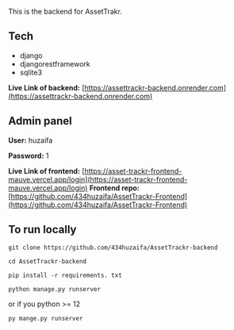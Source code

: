 This is the backend for AssetTrakr.

## Tech

- django
- djangorestframework
- sqlite3

**Live Link of backend:** [https://assettrackr-backend.onrender.com](https://assettrackr-backend.onrender.com)
## Admin panel

**User:** huzaifa

**Password:** 1

**Live Link of frontend:** [https://asset-trackr-frontend-mauve.vercel.app/login](https://asset-trackr-frontend-mauve.vercel.app/login)
**Frontend repo:** [https://github.com/434huzaifa/AssetTrackr-Frontend](https://github.com/434huzaifa/AssetTrackr-Frontend)

## To run locally

```
git clone https://github.com/434huzaifa/AssetTrackr-backend
```
```
cd AssetTrackr-backend
```
```
pip install -r requirements. txt
```
```
python manage.py runserver
```
or if you python >= 12
```
py mange.py runserver
```
